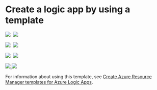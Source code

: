 # Create a logic app by using a template

<IMG SRC="https://azbotstorage.blob.core.windows.net/badges/101-logic-app-create/PublicLastTestDate.svg" />&nbsp;
<IMG SRC="https://azbotstorage.blob.core.windows.net/badges/101-logic-app-create/PublicDeployment.svg" />&nbsp;

<IMG SRC="https://azbotstorage.blob.core.windows.net/badges/101-logic-app-create/FairfaxLastTestDate.svg" />&nbsp;
<IMG SRC="https://azbotstorage.blob.core.windows.net/badges/101-logic-app-create/FairfaxDeployment.svg" />&nbsp;

<IMG SRC="https://azbotstorage.blob.core.windows.net/badges/101-logic-app-create/BestPracticeResult.svg" />&nbsp;
<IMG SRC="https://azbotstorage.blob.core.windows.net/badges/101-logic-app-create/CredScanResult.svg" />&nbsp;

<a href="https://portal.azure.com/#create/Microsoft.Template/uri/https%3A%2F%2Fraw.githubusercontent.com%2Fazure%2Fazure-quickstart-templates%2Fmaster%2F101-logic-app-create%2Fazuredeploy.json" target="_blank">
    <img src="http://azuredeploy.net/deploybutton.png"/>
</a>
<a href="http://armviz.io/#/?load=https%3A%2F%2Fraw.githubusercontent.com%2FAzure%2Fazure-quickstart-templates%2Fmaster%2F101-logic-app-create%2Fazuredeploy.json" target="_blank">
    <img src="http://armviz.io/visualizebutton.png"/>
</a>

For information about using this template, see [Create Azure Resource Manager templates for Azure Logic Apps](https://docs.microsoft.com/azure/logic-apps/logic-apps-create-deploy-template).
